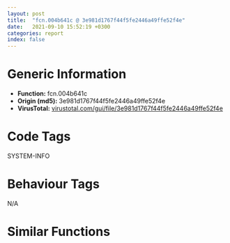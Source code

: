 ```yaml
---
layout: post
title:  "fcn.004b641c @ 3e981d1767f44f5fe2446a49ffe52f4e"
date:   2021-09-10 15:52:19 +0300
categories: report
index: false
---
```


# Generic Information
- **Function:** fcn.004b641c
- **Origin (md5):** 3e981d1767f44f5fe2446a49ffe52f4e
- **VirusTotal:** [virustotal.com/gui/file/3e981d1767f44f5fe2446a49ffe52f4e][virustotal_ref]

# Code Tags
<span class="tag" id="SYSTEM-INFO">SYSTEM-INFO</span>


# Behaviour Tags
<span class="bhv-tag" id="na">N/A</span>

# Similar Functions
<script type="text/javascript" src="https://www.gstatic.com/charts/loader.js"></script>
<script type="text/javascript">

    google.charts.load('current', {'packages':['corechart']});
    google.charts.setOnLoadCallback(drawChart);

    function drawChart() {
    var data = new google.visualization.DataTable();
        data.addColumn('number', 'X');
        data.addColumn('number', 'Y');
        data.addColumn({type: 'string', role: 'tooltip', 'p': {'html': true}});
        data.addColumn({'type': 'string', 'role': 'style'});
        
        data.addRows([
    [500.952392578125, -242.42051696777344, '<b><a href="/report/fcn.004b641c@3e981d1767f44f5fe2446a49ffe52f4e">fcn.004b641c</a><br>@3e981d1767f44f5fe2446a49ffe52f4e</b><br>mov eax, 0x4c4a6c<br>call fcn.004a5564<br>sub esp, 0x54<br>and dword[ebp-0x10], 0<br>push ebx<br>mov ebx, dword[ebp+8]<br>push esi<br>push edi<br>cmp ebx, 0x111<br>mov edi, ecx<br>jne 0x4b6455<br>push dword[ebp+0x10]<br>mov eax, dword[edi]<br>push dword[ebp+0xc]<br>call dword[eax+0x78]<br>test eax, eax<br>je 0x4b65a5<br>jmp 0x4b6872<br>cmp ebx, 0x4e<br>jne 0x4b6482<br>mov eax, dword[ebp+0x10]<br>cmp dword[eax], 0<br>je 0x4b65a5<br>mov edx, dword[edi]<br>lea ecx, [ebp-0x10]<br>push ecx<br>push eax<br>push dword[ebp+0xc]<br>mov ecx, edi<br>call dword[edx+0x7c]<br>test eax, eax<br>jne case.0x4b65f0.38<br>jmp 0x4b65a5<br>mov esi, dword[ebp+0x10]<br>cmp ebx, 6<br>jne 0x4b649a<br>push esi<br>call fcn.004b5521<br>push eax<br>push dword[ebp+0xc]<br>push edi<br>call fcn.004b527f<br>cmp ebx, 0x20<br>jne 0x4b64b7<br>mov eax, esi<br>shr eax, 0x10<br>push eax<br>movsx eax, si<br>push eax<br>push edi<br>call fcn.004b52e0<br>test eax, eax<br>jne 0x4b6872<br>mov eax, dword[edi]<br>mov ecx, edi<br>call dword[eax+0x28]<br>mov ecx, dword[ebp+8]<br>mov dword[ebp-0x14], eax<br>mov ebx, eax<br>mov eax, 0x1ff<br>and ebx, eax<br>and ecx, eax<br>push 7<br>xor ebx, ecx<br>call fcn.004bebbd<br>mov ecx, dword[ebp+8]<br>lea eax, [ebx+ebx*2]<br>cmp ecx, dword[eax*4+0x522040]<br>lea ebx, [eax*4+0x522040]<br>mov eax, dword[ebp-0x14]<br>jne 0x4b651d<br>cmp eax, dword[ebx+8]<br>jne 0x4b651d<br>mov ebx, dword[ebx+4]<br>push 7<br>mov dword[ebp+0x10], ebx<br>call fcn.004bec2d<br>test ebx, ebx<br>je 0x4b65a5<br>cmp dword[ebp+8], 0xc000<br>jb 0x4b65c5<br>jmp 0x4b68a8<br>test eax, eax<br>mov dword[ebx], ecx<br>mov dword[ebx+8], eax<br>je 0x4b659a<br>jmp 0x4b652e<br>mov eax, dword[ebp-0x14]<br>mov ecx, dword[ebp+8]<br>mov edx, 0xc000<br>cmp ecx, edx<br>jae 0x4b654d<br>push 0<br>push 0<br>push ecx<br>push dword[eax+4]<br>call fcn.004b6398<br>test eax, eax<br>mov dword[ebp+0x10], eax<br>jne 0x4b65b8<br>jmp 0x4b658e<br>mov eax, dword[eax+4]<br>push 0<br>push 0<br>push edx<br>push eax<br>call fcn.004b6398<br>test eax, eax<br>mov dword[ebp+0x10], eax<br>je 0x4b658e<br>jmp 0x4b6567<br>mov eax, dword[ebp+0x10]<br>mov ecx, dword[eax+0x10]<br>mov edx, dword[ebp+8]<br>cmp dword[ecx], edx<br>je 0x4b689b<br>push 0<br>push 0<br>add eax, 0x18<br>push 0xc000<br>push eax<br>call fcn.004b6398<br>test eax, eax<br>mov dword[ebp+0x10], eax<br>jne 0x4b6564<br>mov eax, dword[ebp-0x14]<br>mov eax, dword[eax]<br>test eax, eax<br>mov dword[ebp-0x14], eax<br>jne 0x4b6528<br>and dword[ebx+4], 0<br>push 7<br>call fcn.004bec2d<br>xor eax, eax<br>mov ecx, dword[ebp-0xc]<br>pop edi<br>pop esi<br>pop ebx<br>mov dword<br>leave <br>ret 0x10<br>push 7<br>mov dword[ebx+4], eax<br>call fcn.004bec2d<br>mov ebx, dword[ebp+0x10]<br>mov ecx, dword[ebp+0x10]<br>mov ebx, dword[ebx+0x14]<br>cmp dword[ecx+8], 0x1a<br>mov eax, dword[ecx+0x10]<br>jne 0x4b65e6<br>call dword[sym.imp.KERNEL32.dll_GetVersion]<br>mov ecx, dword[ebp+0x10]<br>cmp al, 4<br>sbb eax, eax<br>and al, 0xf0<br>add eax, 0x2f<br>dec eax<br>cmp eax, 0x30<br>ja case.0x4b65f0.38<br>jmp dword[eax*4+0x4b68ca]<br>push dword[ebp+0xc]<br>call fcn.004b9dd1<br>push eax<br>jmp 0x4b6700<br>push dword[ebp+0xc]<br>jmp 0x4b6700<br>mov eax, esi<br>shr eax, 0x10<br>push eax<br>movsx eax, si<br>push eax<br>push dword[ebp+0xc]<br>call fcn.004b5521<br>jmp 0x4b671b<br>push esi<br>push dword[ebp+0xc]<br>call fcn.004b5521<br>jmp 0x4b6835<br>lea ecx, [ebp-0x24]<br>call fcn.004b9d2f<br>mov eax, dword[esi+4]<br>and dword[ebp-4], 0<br>lea ecx, [ebp-0x60]<br>mov dword[ebp-0x20], eax<br>call fcn.004b50f6<br>mov eax, dword[esi]<br>mov esi, dword[esi+8]<br>push eax<br>mov byte[ebp-4], 1<br>mov dword[ebp-0x44], eax<br>call fcn.004b5548<br>test eax, eax<br>jne 0x4b667e<br>mov eax, dword[edi+0x34]<br>test eax, eax<br>je 0x4b667b<br>push dword[ebp-0x44]<br>lea ecx, [eax+0x20]<br>call fcn.004b3479<br>test eax, eax<br>je 0x4b667b<br>mov dword[ebp-0x28], eax<br>lea eax, [ebp-0x60]<br>push esi<br>push eax<br>lea eax, [ebp-0x24]<br>mov ecx, edi<br>push eax<br>call ebx<br>and dword[ebp-0x20], 0<br>and dword[ebp-0x44], 0<br>and byte[ebp-4], 0<br>lea ecx, [ebp-0x60]<br>mov dword[ebp-0x10], eax<br>call fcn.004b5baf<br>or dword[ebp-4], 0xffffffff<br>lea ecx, [ebp-0x24]<br>jmp 0x4b66d6<br>lea ecx, [ebp-0x24]<br>call fcn.004b9d2f<br>mov eax, dword[esi+4]<br>push dword[esi+8]<br>mov dword[ebp-0x20], eax<br>lea eax, [ebp-0x24]<br>push eax<br>mov ecx, edi<br>mov dword[ebp-4], 2<br>call ebx<br>and dword[ebp-0x20], 0<br>or dword[ebp-4], 0xffffffff<br>mov dword[ebp-0x10], eax<br>lea ecx, [ebp-0x24]<br>call fcn.004b9e64<br>jmp case.0x4b65f0.38<br>mov eax, dword[ebp+0xc]<br>shr eax, 0x10<br>push eax<br>push esi<br>call fcn.004b5521<br>jmp 0x4b6716<br>mov eax, dword[ebp+0xc]<br>shr eax, 0x10<br>push eax<br>movzx eax, word[ebp+0xc]<br>jmp 0x4b6835<br>push esi<br>mov ecx, edi<br>call ebx<br>jmp 0x4b68b3<br>push esi<br>call fcn.004b901a<br>push eax<br>mov eax, dword[ebp+0xc]<br>shr eax, 0x10<br>push eax<br>movzx eax, word[ebp+0xc]<br>push eax<br>mov ecx, edi<br>call ebx<br>jmp 0x4b68b3<br>mov ecx, edi<br>call ebx<br>jmp case.0x4b65f0.38<br>push dword[ebp+0xc]<br>jmp 0x4b683f<br>mov eax, esi<br>shr eax, 0x10<br>movsx eax, ax<br>push eax<br>movsx eax, si<br>push eax<br>jmp 0x4b6822<br>mov eax, esi<br>shr eax, 0x10<br>push eax<br>movzx eax, si<br>jmp 0x4b6860<br>push dword[ebp+0xc]<br>call fcn.004b5521<br>push eax<br>push esi<br>call fcn.004b5521<br>push eax<br>xor eax, eax<br>cmp dword[edi+0x1c], esi<br>sete al<br>push eax<br>jmp 0x4b6864<br>push dword[ebp+0xc]<br>call fcn.004b9dd1<br>push eax<br>jmp 0x4b683f<br>push dword[ebp+0xc]<br>call fcn.004b901a<br>jmp 0x4b677c<br>mov eax, esi<br>shr eax, 0x10<br>push eax<br>movzx eax, si<br>push eax<br>push dword[ebp+0xc]<br>call fcn.004b901a<br>jmp 0x4b676e<br>push dword[ebp+0xc]<br>jmp 0x4b67a6<br>push esi<br>call fcn.004b5521<br>jmp 0x4b677c<br>mov eax, esi<br>shr eax, 0x10<br>push eax<br>movzx eax, si<br>jmp 0x4b67c2<br>movsx eax, si<br>shr esi, 0x10<br>movsx ecx, si<br>push ecx<br>push eax<br>push dword[ebp+0xc]<br>call fcn.004b5521<br>jmp 0x4b676e<br>push esi<br>push dword[ebp+0xc]<br>call fcn.004b5521<br>jmp 0x4b6742<br>push esi<br>call fcn.004b5521<br>push eax<br>jmp 0x4b681f<br>mov eax, dword[ebp+0xc]<br>shr eax, 0x10<br>push eax<br>push esi<br>call fcn.004b5521<br>jmp 0x4b684c<br>mov eax, dword[ebp+0xc]<br>movsx edx, ax<br>shr eax, 0x10<br>cmp dword[ecx+0x10], 0x1d<br>mov dword[ebp+8], edx<br>movsx eax, ax<br>mov dword[ebp+0xc], eax<br>jne 0x4b681a<br>push esi<br>call fcn.004b5521<br>push eax<br>push dword[ebp+0xc]<br>push dword[ebp+8]<br>jmp 0x4b6864<br>push eax<br>push edx<br>jmp 0x4b6822<br>push esi<br>push dword[ebp+0xc]<br>mov ecx, edi<br>call ebx<br>jmp case.0x4b65f0.38<br>movsx eax, si<br>shr esi, 0x10<br>movsx ecx, si<br>push ecx<br>push eax<br>jmp 0x4b68af<br>mov ecx, edi<br>call ebx<br>jmp 0x4b68b3<br>push esi<br>mov ecx, edi<br>call ebx<br>jmp case.0x4b65f0.38<br>mov eax, dword[ebp+0xc]<br>push esi<br>shr eax, 0x10<br>push eax<br>movzx eax, word[ebp+0xc]<br>jmp 0x4b676e<br>movsx eax, si<br>shr esi, 0x10<br>movsx ecx, si<br>push ecx<br>push eax<br>push dword[ebp+0xc]<br>mov ecx, edi<br>call ebx<br>jmp case.0x4b65f0.38<br>push esi<br>mov ecx, edi<br>push dword[ebp+0xc]<br>call ebx<br>mov dword[ebp-0x10], 1<br>jmp case.0x4b65f0.38<br>movzx eax, si<br>shr esi, 0x10<br>push esi<br>push eax<br>mov eax, dword[ebp+0xc]<br>mov ecx, edi<br>shr eax, 0x10<br>push eax<br>movzx eax, word[ebp+0xc]<br>push eax<br>call ebx<br>mov dword[ebp-0x10], eax<br>jmp 0x4b6475<br>push 7<br>mov dword[ebx+4], eax<br>call fcn.004bec2d<br>mov ebx, dword[ebp+0x10]<br>mov ebx, dword[ebx+0x14]<br>push esi<br>push dword[ebp+0xc]<br>mov ecx, edi<br>call ebx<br>mov dword[ebp-0x10], eax<br>mov eax, dword[ebp+0x14]<br>test eax, eax<br>je 0x4b68c2<br>mov ecx, dword[ebp-0x10]<br>mov dword[eax], ecx<br>push 1<br>pop eax<br>jmp 0x4b65a7<br><eoc> ', 'point { fill-color: #e0440e; }'],
[57.78667449951172, 271.9378662109375, '<b><a href="/report/fcn.0040a133@d4e56c7d970c209a3a2b3c4b4cc5e586">fcn.0040a133</a><br>@d4e56c7d970c209a3a2b3c4b4cc5e586</b><br>mov eax, 0x40e198<br>call fcn.00402500<br>sub esp, 0x54<br>and dword[ebp-0x10], 0<br>push ebx<br>mov ebx, dword[ebp+8]<br>push esi<br>push edi<br>cmp ebx, 0x111<br>mov edi, ecx<br>jne 0x40a16c<br>push dword[ebp+0x10]<br>mov eax, dword[edi]<br>push dword[ebp+0xc]<br>call dword[eax+0x78]<br>test eax, eax<br>je 0x40a2bc<br>jmp 0x40a589<br>cmp ebx, 0x4e<br>jne 0x40a199<br>mov eax, dword[ebp+0x10]<br>cmp dword[eax], 0<br>je 0x40a2bc<br>mov edx, dword[edi]<br>lea ecx, [ebp-0x10]<br>push ecx<br>push eax<br>push dword[ebp+0xc]<br>mov ecx, edi<br>call dword[edx+0x7c]<br>test eax, eax<br>jne case.0x40a307.38<br>jmp 0x40a2bc<br>mov esi, dword[ebp+0x10]<br>cmp ebx, 6<br>jne 0x40a1b1<br>push esi<br>call fcn.00409388<br>push eax<br>push dword[ebp+0xc]<br>push edi<br>call fcn.004090e6<br>cmp ebx, 0x20<br>jne 0x40a1ce<br>mov eax, esi<br>shr eax, 0x10<br>push eax<br>movsx eax, si<br>push eax<br>push edi<br>call fcn.00409147<br>test eax, eax<br>jne 0x40a589<br>mov eax, dword[edi]<br>mov ecx, edi<br>call dword[eax+0x28]<br>mov ecx, dword[ebp+8]<br>mov dword[ebp-0x14], eax<br>mov ebx, eax<br>mov eax, 0x1ff<br>and ebx, eax<br>and ecx, eax<br>push 7<br>xor ebx, ecx<br>call fcn.0040d908<br>mov ecx, dword[ebp+8]<br>lea eax, [ebx+ebx*2]<br>cmp ecx, dword[eax*4+0x933ab0]<br>lea ebx, [eax*4+0x933ab0]<br>mov eax, dword[ebp-0x14]<br>jne 0x40a234<br>cmp eax, dword[ebx+8]<br>jne 0x40a234<br>mov ebx, dword[ebx+4]<br>push 7<br>mov dword[ebp+0x10], ebx<br>call fcn.0040d978<br>test ebx, ebx<br>je 0x40a2bc<br>cmp dword[ebp+8], 0xc000<br>jb 0x40a2dc<br>jmp 0x40a5bf<br>test eax, eax<br>mov dword[ebx], ecx<br>mov dword[ebx+8], eax<br>je 0x40a2b1<br>jmp 0x40a245<br>mov eax, dword[ebp-0x14]<br>mov ecx, dword[ebp+8]<br>mov edx, 0xc000<br>cmp ecx, edx<br>jae 0x40a264<br>push 0<br>push 0<br>push ecx<br>push dword[eax+4]<br>call fcn.0040a0af<br>test eax, eax<br>mov dword[ebp+0x10], eax<br>jne 0x40a2cf<br>jmp 0x40a2a5<br>mov eax, dword[eax+4]<br>push 0<br>push 0<br>push edx<br>push eax<br>call fcn.0040a0af<br>test eax, eax<br>mov dword[ebp+0x10], eax<br>je 0x40a2a5<br>jmp 0x40a27e<br>mov eax, dword[ebp+0x10]<br>mov ecx, dword[eax+0x10]<br>mov edx, dword[ebp+8]<br>cmp dword[ecx], edx<br>je 0x40a5b2<br>push 0<br>push 0<br>add eax, 0x18<br>push 0xc000<br>push eax<br>call fcn.0040a0af<br>test eax, eax<br>mov dword[ebp+0x10], eax<br>jne 0x40a27b<br>mov eax, dword[ebp-0x14]<br>mov eax, dword[eax]<br>test eax, eax<br>mov dword[ebp-0x14], eax<br>jne 0x40a23f<br>and dword[ebx+4], 0<br>push 7<br>call fcn.0040d978<br>xor eax, eax<br>mov ecx, dword[ebp-0xc]<br>pop edi<br>pop esi<br>pop ebx<br>mov dword<br>leave <br>ret 0x10<br>push 7<br>mov dword[ebx+4], eax<br>call fcn.0040d978<br>mov ebx, dword[ebp+0x10]<br>mov ecx, dword[ebp+0x10]<br>mov ebx, dword[ebx+0x14]<br>cmp dword[ecx+8], 0x1a<br>mov eax, dword[ecx+0x10]<br>jne 0x40a2fd<br>call dword[sym.imp.KERNEL32.dll_GetVersion]<br>mov ecx, dword[ebp+0x10]<br>cmp al, 4<br>sbb eax, eax<br>and al, 0xf0<br>add eax, 0x2f<br>dec eax<br>cmp eax, 0x30<br>ja case.0x40a307.38<br>jmp dword[eax*4+0x40a5e1]<br>push dword[ebp+0xc]<br>call fcn.0040bca0<br>push eax<br>jmp 0x40a417<br>push dword[ebp+0xc]<br>jmp 0x40a417<br>mov eax, esi<br>shr eax, 0x10<br>push eax<br>movsx eax, si<br>push eax<br>push dword[ebp+0xc]<br>call fcn.00409388<br>jmp 0x40a432<br>push esi<br>push dword[ebp+0xc]<br>call fcn.00409388<br>jmp 0x40a54c<br>lea ecx, [ebp-0x24]<br>call fcn.0040bbfe<br>mov eax, dword[esi+4]<br>and dword[ebp-4], 0<br>lea ecx, [ebp-0x60]<br>mov dword[ebp-0x20], eax<br>call fcn.00408fe0<br>mov eax, dword[esi]<br>mov esi, dword[esi+8]<br>push eax<br>mov byte[ebp-4], 1<br>mov dword[ebp-0x44], eax<br>call fcn.004093af<br>test eax, eax<br>jne 0x40a395<br>mov eax, dword[edi+0x34]<br>test eax, eax<br>je 0x40a392<br>push dword[ebp-0x44]<br>lea ecx, [eax+0x20]<br>call fcn.00407b85<br>test eax, eax<br>je 0x40a392<br>mov dword[ebp-0x28], eax<br>lea eax, [ebp-0x60]<br>push esi<br>push eax<br>lea eax, [ebp-0x24]<br>mov ecx, edi<br>push eax<br>call ebx<br>and dword[ebp-0x20], 0<br>and dword[ebp-0x44], 0<br>and byte[ebp-4], 0<br>lea ecx, [ebp-0x60]<br>mov dword[ebp-0x10], eax<br>call fcn.00409a17<br>or dword[ebp-4], 0xffffffff<br>lea ecx, [ebp-0x24]<br>jmp 0x40a3ed<br>lea ecx, [ebp-0x24]<br>call fcn.0040bbfe<br>mov eax, dword[esi+4]<br>push dword[esi+8]<br>mov dword[ebp-0x20], eax<br>lea eax, [ebp-0x24]<br>push eax<br>mov ecx, edi<br>mov dword[ebp-4], 2<br>call ebx<br>and dword[ebp-0x20], 0<br>or dword[ebp-4], 0xffffffff<br>mov dword[ebp-0x10], eax<br>lea ecx, [ebp-0x24]<br>call fcn.0040bce6<br>jmp case.0x40a307.38<br>mov eax, dword[ebp+0xc]<br>shr eax, 0x10<br>push eax<br>push esi<br>call fcn.00409388<br>jmp 0x40a42d<br>mov eax, dword[ebp+0xc]<br>shr eax, 0x10<br>push eax<br>movzx eax, word[ebp+0xc]<br>jmp 0x40a54c<br>push esi<br>mov ecx, edi<br>call ebx<br>jmp 0x40a5ca<br>push esi<br>call fcn.0040b94a<br>push eax<br>mov eax, dword[ebp+0xc]<br>shr eax, 0x10<br>push eax<br>movzx eax, word[ebp+0xc]<br>push eax<br>mov ecx, edi<br>call ebx<br>jmp 0x40a5ca<br>mov ecx, edi<br>call ebx<br>jmp case.0x40a307.38<br>push dword[ebp+0xc]<br>jmp 0x40a556<br>mov eax, esi<br>shr eax, 0x10<br>movsx eax, ax<br>push eax<br>movsx eax, si<br>push eax<br>jmp 0x40a539<br>mov eax, esi<br>shr eax, 0x10<br>push eax<br>movzx eax, si<br>jmp 0x40a577<br>push dword[ebp+0xc]<br>call fcn.00409388<br>push eax<br>push esi<br>call fcn.00409388<br>push eax<br>xor eax, eax<br>cmp dword[edi+0x1c], esi<br>sete al<br>push eax<br>jmp 0x40a57b<br>push dword[ebp+0xc]<br>call fcn.0040bca0<br>push eax<br>jmp 0x40a556<br>push dword[ebp+0xc]<br>call fcn.0040b94a<br>jmp 0x40a493<br>mov eax, esi<br>shr eax, 0x10<br>push eax<br>movzx eax, si<br>push eax<br>push dword[ebp+0xc]<br>call fcn.0040b94a<br>jmp 0x40a485<br>push dword[ebp+0xc]<br>jmp 0x40a4bd<br>push esi<br>call fcn.00409388<br>jmp 0x40a493<br>mov eax, esi<br>shr eax, 0x10<br>push eax<br>movzx eax, si<br>jmp 0x40a4d9<br>movsx eax, si<br>shr esi, 0x10<br>movsx ecx, si<br>push ecx<br>push eax<br>push dword[ebp+0xc]<br>call fcn.00409388<br>jmp 0x40a485<br>push esi<br>push dword[ebp+0xc]<br>call fcn.00409388<br>jmp 0x40a459<br>push esi<br>call fcn.00409388<br>push eax<br>jmp 0x40a536<br>mov eax, dword[ebp+0xc]<br>shr eax, 0x10<br>push eax<br>push esi<br>call fcn.00409388<br>jmp 0x40a563<br>mov eax, dword[ebp+0xc]<br>movsx edx, ax<br>shr eax, 0x10<br>cmp dword[ecx+0x10], 0x1d<br>mov dword[ebp+8], edx<br>movsx eax, ax<br>mov dword[ebp+0xc], eax<br>jne 0x40a531<br>push esi<br>call fcn.00409388<br>push eax<br>push dword[ebp+0xc]<br>push dword[ebp+8]<br>jmp 0x40a57b<br>push eax<br>push edx<br>jmp 0x40a539<br>push esi<br>push dword[ebp+0xc]<br>mov ecx, edi<br>call ebx<br>jmp case.0x40a307.38<br>movsx eax, si<br>shr esi, 0x10<br>movsx ecx, si<br>push ecx<br>push eax<br>jmp 0x40a5c6<br>mov ecx, edi<br>call ebx<br>jmp 0x40a5ca<br>push esi<br>mov ecx, edi<br>call ebx<br>jmp case.0x40a307.38<br>mov eax, dword[ebp+0xc]<br>push esi<br>shr eax, 0x10<br>push eax<br>movzx eax, word[ebp+0xc]<br>jmp 0x40a485<br>movsx eax, si<br>shr esi, 0x10<br>movsx ecx, si<br>push ecx<br>push eax<br>push dword[ebp+0xc]<br>mov ecx, edi<br>call ebx<br>jmp case.0x40a307.38<br>push esi<br>mov ecx, edi<br>push dword[ebp+0xc]<br>call ebx<br>mov dword[ebp-0x10], 1<br>jmp case.0x40a307.38<br>movzx eax, si<br>shr esi, 0x10<br>push esi<br>push eax<br>mov eax, dword[ebp+0xc]<br>mov ecx, edi<br>shr eax, 0x10<br>push eax<br>movzx eax, word[ebp+0xc]<br>push eax<br>call ebx<br>mov dword[ebp-0x10], eax<br>jmp 0x40a18c<br>push 7<br>mov dword[ebx+4], eax<br>call fcn.0040d978<br>mov ebx, dword[ebp+0x10]<br>mov ebx, dword[ebx+0x14]<br>push esi<br>push dword[ebp+0xc]<br>mov ecx, edi<br>call ebx<br>mov dword[ebp-0x10], eax<br>mov eax, dword[ebp+0x14]<br>test eax, eax<br>je 0x40a5d9<br>mov ecx, dword[ebp-0x10]<br>mov dword[eax], ecx<br>push 1<br>pop eax<br>jmp 0x40a2be<br><eoc> ', 'null'],
[-166.0826416015625, -369.0289306640625, '<b><a href="/report/fcn.0040be91@a2475448bf4050c1583e1970984a4d00">fcn.0040be91</a><br>@a2475448bf4050c1583e1970984a4d00</b><br>mov eax, 0x40f244<br>call fcn.00404d88<br>sub esp, 0x54<br>and dword[ebp-0x10], 0<br>push ebx<br>mov ebx, dword[ebp+8]<br>push esi<br>push edi<br>cmp ebx, 0x111<br>mov edi, ecx<br>jne 0x40beca<br>push dword[ebp+0x10]<br>mov eax, dword[edi]<br>push dword[ebp+0xc]<br>call dword[eax+0x78]<br>test eax, eax<br>je 0x40c01a<br>jmp 0x40c2e7<br>cmp ebx, 0x4e<br>jne 0x40bef7<br>mov eax, dword[ebp+0x10]<br>cmp dword[eax], 0<br>je 0x40c01a<br>mov edx, dword[edi]<br>lea ecx, [ebp-0x10]<br>push ecx<br>push eax<br>push dword[ebp+0xc]<br>mov ecx, edi<br>call dword[edx+0x7c]<br>test eax, eax<br>jne case.0x40c065.38<br>jmp 0x40c01a<br>mov esi, dword[ebp+0x10]<br>cmp ebx, 6<br>jne 0x40bf0f<br>push esi<br>call fcn.0040b102<br>push eax<br>push dword[ebp+0xc]<br>push edi<br>call fcn.0040ae6a<br>cmp ebx, 0x20<br>jne 0x40bf2c<br>mov eax, esi<br>shr eax, 0x10<br>push eax<br>movsx eax, si<br>push eax<br>push edi<br>call fcn.0040aecb<br>test eax, eax<br>jne 0x40c2e7<br>mov eax, dword[edi]<br>mov ecx, edi<br>call dword[eax+0x28]<br>mov ecx, dword[ebp+8]<br>mov dword[ebp-0x14], eax<br>mov ebx, eax<br>mov eax, 0x1ff<br>and ebx, eax<br>and ecx, eax<br>push 7<br>xor ebx, ecx<br>call fcn.0040e86a<br>mov ecx, dword[ebp+8]<br>lea eax, [ebx+ebx*2]<br>cmp ecx, dword[eax*4+0x416a08]<br>lea ebx, [eax*4+0x416a08]<br>mov eax, dword[ebp-0x14]<br>jne 0x40bf92<br>cmp eax, dword[ebx+8]<br>jne 0x40bf92<br>mov ebx, dword[ebx+4]<br>push 7<br>mov dword[ebp+0x10], ebx<br>call fcn.0040e8da<br>test ebx, ebx<br>je 0x40c01a<br>cmp dword[ebp+8], 0xc000<br>jb 0x40c03a<br>jmp 0x40c31d<br>test eax, eax<br>mov dword[ebx], ecx<br>mov dword[ebx+8], eax<br>je 0x40c00f<br>jmp 0x40bfa3<br>mov eax, dword[ebp-0x14]<br>mov ecx, dword[ebp+8]<br>mov edx, 0xc000<br>cmp ecx, edx<br>jae 0x40bfc2<br>push 0<br>push 0<br>push ecx<br>push dword[eax+4]<br>call fcn.0040be0d<br>test eax, eax<br>mov dword[ebp+0x10], eax<br>jne 0x40c02d<br>jmp 0x40c003<br>mov eax, dword[eax+4]<br>push 0<br>push 0<br>push edx<br>push eax<br>call fcn.0040be0d<br>test eax, eax<br>mov dword[ebp+0x10], eax<br>je 0x40c003<br>jmp 0x40bfdc<br>mov eax, dword[ebp+0x10]<br>mov ecx, dword[eax+0x10]<br>mov edx, dword[ebp+8]<br>cmp dword[ecx], edx<br>je 0x40c310<br>push 0<br>push 0<br>add eax, 0x18<br>push 0xc000<br>push eax<br>call fcn.0040be0d<br>test eax, eax<br>mov dword[ebp+0x10], eax<br>jne 0x40bfd9<br>mov eax, dword[ebp-0x14]<br>mov eax, dword[eax]<br>test eax, eax<br>mov dword[ebp-0x14], eax<br>jne 0x40bf9d<br>and dword[ebx+4], 0<br>push 7<br>call fcn.0040e8da<br>xor eax, eax<br>mov ecx, dword[ebp-0xc]<br>pop edi<br>pop esi<br>pop ebx<br>mov dword<br>leave <br>ret 0x10<br>push 7<br>mov dword[ebx+4], eax<br>call fcn.0040e8da<br>mov ebx, dword[ebp+0x10]<br>mov ecx, dword[ebp+0x10]<br>mov ebx, dword[ebx+0x14]<br>cmp dword[ecx+8], 0x1a<br>mov eax, dword[ecx+0x10]<br>jne 0x40c05b<br>call dword[sym.imp.KERNEL32.dll_GetVersion]<br>mov ecx, dword[ebp+0x10]<br>cmp al, 4<br>sbb eax, eax<br>and al, 0xf0<br>add eax, 0x2f<br>dec eax<br>cmp eax, 0x30<br>ja case.0x40c065.38<br>jmp dword[eax*4+0x40c33f]<br>push dword[ebp+0xc]<br>call fcn.0040d8cc<br>push eax<br>jmp 0x40c175<br>push dword[ebp+0xc]<br>jmp 0x40c175<br>mov eax, esi<br>shr eax, 0x10<br>push eax<br>movsx eax, si<br>push eax<br>push dword[ebp+0xc]<br>call fcn.0040b102<br>jmp 0x40c190<br>push esi<br>push dword[ebp+0xc]<br>call fcn.0040b102<br>jmp 0x40c2aa<br>lea ecx, [ebp-0x24]<br>call fcn.0040d82a<br>mov eax, dword[esi+4]<br>and dword[ebp-4], 0<br>lea ecx, [ebp-0x60]<br>mov dword[ebp-0x20], eax<br>call fcn.0040ad64<br>mov eax, dword[esi]<br>mov esi, dword[esi+8]<br>push eax<br>mov byte[ebp-4], 1<br>mov dword[ebp-0x44], eax<br>call fcn.0040b129<br>test eax, eax<br>jne 0x40c0f3<br>mov eax, dword[edi+0x34]<br>test eax, eax<br>je 0x40c0f0<br>push dword[ebp-0x44]<br>lea ecx, [eax+0x20]<br>call fcn.0040a146<br>test eax, eax<br>je 0x40c0f0<br>mov dword[ebp-0x28], eax<br>lea eax, [ebp-0x60]<br>push esi<br>push eax<br>lea eax, [ebp-0x24]<br>mov ecx, edi<br>push eax<br>call ebx<br>and dword[ebp-0x20], 0<br>and dword[ebp-0x44], 0<br>and byte[ebp-4], 0<br>lea ecx, [ebp-0x60]<br>mov dword[ebp-0x10], eax<br>call fcn.0040b774<br>or dword[ebp-4], 0xffffffff<br>lea ecx, [ebp-0x24]<br>jmp 0x40c14b<br>lea ecx, [ebp-0x24]<br>call fcn.0040d82a<br>mov eax, dword[esi+4]<br>push dword[esi+8]<br>mov dword[ebp-0x20], eax<br>lea eax, [ebp-0x24]<br>push eax<br>mov ecx, edi<br>mov dword[ebp-4], 2<br>call ebx<br>and dword[ebp-0x20], 0<br>or dword[ebp-4], 0xffffffff<br>mov dword[ebp-0x10], eax<br>lea ecx, [ebp-0x24]<br>call fcn.0040d912<br>jmp case.0x40c065.38<br>mov eax, dword[ebp+0xc]<br>shr eax, 0x10<br>push eax<br>push esi<br>call fcn.0040b102<br>jmp 0x40c18b<br>mov eax, dword[ebp+0xc]<br>shr eax, 0x10<br>push eax<br>movzx eax, word[ebp+0xc]<br>jmp 0x40c2aa<br>push esi<br>mov ecx, edi<br>call ebx<br>jmp 0x40c328<br>push esi<br>call fcn.0040d5fc<br>push eax<br>mov eax, dword[ebp+0xc]<br>shr eax, 0x10<br>push eax<br>movzx eax, word[ebp+0xc]<br>push eax<br>mov ecx, edi<br>call ebx<br>jmp 0x40c328<br>mov ecx, edi<br>call ebx<br>jmp case.0x40c065.38<br>push dword[ebp+0xc]<br>jmp 0x40c2b4<br>mov eax, esi<br>shr eax, 0x10<br>movsx eax, ax<br>push eax<br>movsx eax, si<br>push eax<br>jmp 0x40c297<br>mov eax, esi<br>shr eax, 0x10<br>push eax<br>movzx eax, si<br>jmp 0x40c2d5<br>push dword[ebp+0xc]<br>call fcn.0040b102<br>push eax<br>push esi<br>call fcn.0040b102<br>push eax<br>xor eax, eax<br>cmp dword[edi+0x1c], esi<br>sete al<br>push eax<br>jmp 0x40c2d9<br>push dword[ebp+0xc]<br>call fcn.0040d8cc<br>push eax<br>jmp 0x40c2b4<br>push dword[ebp+0xc]<br>call fcn.0040d5fc<br>jmp 0x40c1f1<br>mov eax, esi<br>shr eax, 0x10<br>push eax<br>movzx eax, si<br>push eax<br>push dword[ebp+0xc]<br>call fcn.0040d5fc<br>jmp 0x40c1e3<br>push dword[ebp+0xc]<br>jmp 0x40c21b<br>push esi<br>call fcn.0040b102<br>jmp 0x40c1f1<br>mov eax, esi<br>shr eax, 0x10<br>push eax<br>movzx eax, si<br>jmp 0x40c237<br>movsx eax, si<br>shr esi, 0x10<br>movsx ecx, si<br>push ecx<br>push eax<br>push dword[ebp+0xc]<br>call fcn.0040b102<br>jmp 0x40c1e3<br>push esi<br>push dword[ebp+0xc]<br>call fcn.0040b102<br>jmp 0x40c1b7<br>push esi<br>call fcn.0040b102<br>push eax<br>jmp 0x40c294<br>mov eax, dword[ebp+0xc]<br>shr eax, 0x10<br>push eax<br>push esi<br>call fcn.0040b102<br>jmp 0x40c2c1<br>mov eax, dword[ebp+0xc]<br>movsx edx, ax<br>shr eax, 0x10<br>cmp dword[ecx+0x10], 0x1d<br>mov dword[ebp+8], edx<br>movsx eax, ax<br>mov dword[ebp+0xc], eax<br>jne 0x40c28f<br>push esi<br>call fcn.0040b102<br>push eax<br>push dword[ebp+0xc]<br>push dword[ebp+8]<br>jmp 0x40c2d9<br>push eax<br>push edx<br>jmp 0x40c297<br>push esi<br>push dword[ebp+0xc]<br>mov ecx, edi<br>call ebx<br>jmp case.0x40c065.38<br>movsx eax, si<br>shr esi, 0x10<br>movsx ecx, si<br>push ecx<br>push eax<br>jmp 0x40c324<br>mov ecx, edi<br>call ebx<br>jmp 0x40c328<br>push esi<br>mov ecx, edi<br>call ebx<br>jmp case.0x40c065.38<br>mov eax, dword[ebp+0xc]<br>push esi<br>shr eax, 0x10<br>push eax<br>movzx eax, word[ebp+0xc]<br>jmp 0x40c1e3<br>movsx eax, si<br>shr esi, 0x10<br>movsx ecx, si<br>push ecx<br>push eax<br>push dword[ebp+0xc]<br>mov ecx, edi<br>call ebx<br>jmp case.0x40c065.38<br>push esi<br>mov ecx, edi<br>push dword[ebp+0xc]<br>call ebx<br>mov dword[ebp-0x10], 1<br>jmp case.0x40c065.38<br>movzx eax, si<br>shr esi, 0x10<br>push esi<br>push eax<br>mov eax, dword[ebp+0xc]<br>mov ecx, edi<br>shr eax, 0x10<br>push eax<br>movzx eax, word[ebp+0xc]<br>push eax<br>call ebx<br>mov dword[ebp-0x10], eax<br>jmp 0x40beea<br>push 7<br>mov dword[ebx+4], eax<br>call fcn.0040e8da<br>mov ebx, dword[ebp+0x10]<br>mov ebx, dword[ebx+0x14]<br>push esi<br>push dword[ebp+0xc]<br>mov ecx, edi<br>call ebx<br>mov dword[ebp-0x10], eax<br>mov eax, dword[ebp+0x14]<br>test eax, eax<br>je 0x40c337<br>mov ecx, dword[ebp-0x10]<br>mov dword[eax], ecx<br>push 1<br>pop eax<br>jmp 0x40c01c<br><eoc> ', 'null'],

        ]);

    var options = {
        title: 'Similarity Plot',
        legend: 'none',
        colors: ['#dedbd9', '#e6693e', '#ec8f6e', '#f3b49f', '#f6c7b6'],
        tooltip: {isHtml: true, trigger: 'both'},
        explorer: {
        actions: ["dragToZoom", "rightClickToReset"],
        },
        chartArea: {
        width: '80%',
        height: '80%'
        },
        width: '100%',
        height: '100%'
    };

    var chart = new google.visualization.ScatterChart(document.getElementById('chart_div'));

    chart.draw(data, options);
    }
    
</script>


<div id="chart_div" style="width: 100%px; height: 100%;"></div>

# Disassembled Code
{% highlight nasm %}

mov eax, 0x4c4a6c
call fcn.004a5564
sub esp, 0x54
and dword[ebp-0x10], 0
push ebx
mov ebx, dword[ebp+8]
push esi
push edi
cmp ebx, 0x111
mov edi, ecx
jne 0x4b6455
push dword[ebp+0x10]
mov eax, dword[edi]
push dword[ebp+0xc]
call dword[eax+0x78]
test eax, eax
je 0x4b65a5
jmp 0x4b6872
cmp ebx, 0x4e
jne 0x4b6482
mov eax, dword[ebp+0x10]
cmp dword[eax], 0
je 0x4b65a5
mov edx, dword[edi]
lea ecx, [ebp-0x10]
push ecx
push eax
push dword[ebp+0xc]
mov ecx, edi
call dword[edx+0x7c]
test eax, eax
jne case.0x4b65f0.38
jmp 0x4b65a5
mov esi, dword[ebp+0x10]
cmp ebx, 6
jne 0x4b649a
push esi
call fcn.004b5521
push eax
push dword[ebp+0xc]
push edi
call fcn.004b527f
cmp ebx, 0x20
jne 0x4b64b7
mov eax, esi
shr eax, 0x10
push eax
movsx eax, si
push eax
push edi
call fcn.004b52e0
test eax, eax
jne 0x4b6872
mov eax, dword[edi]
mov ecx, edi
call dword[eax+0x28]
mov ecx, dword[ebp+8]
mov dword[ebp-0x14], eax
mov ebx, eax
mov eax, 0x1ff
and ebx, eax
and ecx, eax
push 7
xor ebx, ecx
call fcn.004bebbd
mov ecx, dword[ebp+8]
lea eax, [ebx+ebx*2]
cmp ecx, dword[eax*4+0x522040]
lea ebx, [eax*4+0x522040]
mov eax, dword[ebp-0x14]
jne 0x4b651d
cmp eax, dword[ebx+8]
jne 0x4b651d
mov ebx, dword[ebx+4]
push 7
mov dword[ebp+0x10], ebx
call fcn.004bec2d
test ebx, ebx
je 0x4b65a5
cmp dword[ebp+8], 0xc000
jb 0x4b65c5
jmp 0x4b68a8
test eax, eax
mov dword[ebx], ecx
mov dword[ebx+8], eax
je 0x4b659a
jmp 0x4b652e
mov eax, dword[ebp-0x14]
mov ecx, dword[ebp+8]
mov edx, 0xc000
cmp ecx, edx
jae 0x4b654d
push 0
push 0
push ecx
push dword[eax+4]
call fcn.004b6398
test eax, eax
mov dword[ebp+0x10], eax
jne 0x4b65b8
jmp 0x4b658e
mov eax, dword[eax+4]
push 0
push 0
push edx
push eax
call fcn.004b6398
test eax, eax
mov dword[ebp+0x10], eax
je 0x4b658e
jmp 0x4b6567
mov eax, dword[ebp+0x10]
mov ecx, dword[eax+0x10]
mov edx, dword[ebp+8]
cmp dword[ecx], edx
je 0x4b689b
push 0
push 0
add eax, 0x18
push 0xc000
push eax
call fcn.004b6398
test eax, eax
mov dword[ebp+0x10], eax
jne 0x4b6564
mov eax, dword[ebp-0x14]
mov eax, dword[eax]
test eax, eax
mov dword[ebp-0x14], eax
jne 0x4b6528
and dword[ebx+4], 0
push 7
call fcn.004bec2d
xor eax, eax
mov ecx, dword[ebp-0xc]
pop edi
pop esi
pop ebx
mov dword
leave
ret 0x10
push 7
mov dword[ebx+4], eax
call fcn.004bec2d
mov ebx, dword[ebp+0x10]
mov ecx, dword[ebp+0x10]
mov ebx, dword[ebx+0x14]
cmp dword[ecx+8], 0x1a
mov eax, dword[ecx+0x10]
jne 0x4b65e6
call dword[sym.imp.KERNEL32.dll_GetVersion]
mov ecx, dword[ebp+0x10]
cmp al, 4
sbb eax, eax
and al, 0xf0
add eax, 0x2f
dec eax
cmp eax, 0x30
ja case.0x4b65f0.38
jmp dword[eax*4+0x4b68ca]
push dword[ebp+0xc]
call fcn.004b9dd1
push eax
jmp 0x4b6700
push dword[ebp+0xc]
jmp 0x4b6700
mov eax, esi
shr eax, 0x10
push eax
movsx eax, si
push eax
push dword[ebp+0xc]
call fcn.004b5521
jmp 0x4b671b
push esi
push dword[ebp+0xc]
call fcn.004b5521
jmp 0x4b6835
lea ecx, [ebp-0x24]
call fcn.004b9d2f
mov eax, dword[esi+4]
and dword[ebp-4], 0
lea ecx, [ebp-0x60]
mov dword[ebp-0x20], eax
call fcn.004b50f6
mov eax, dword[esi]
mov esi, dword[esi+8]
push eax
mov byte[ebp-4], 1
mov dword[ebp-0x44], eax
call fcn.004b5548
test eax, eax
jne 0x4b667e
mov eax, dword[edi+0x34]
test eax, eax
je 0x4b667b
push dword[ebp-0x44]
lea ecx, [eax+0x20]
call fcn.004b3479
test eax, eax
je 0x4b667b
mov dword[ebp-0x28], eax
lea eax, [ebp-0x60]
push esi
push eax
lea eax, [ebp-0x24]
mov ecx, edi
push eax
call ebx
and dword[ebp-0x20], 0
and dword[ebp-0x44], 0
and byte[ebp-4], 0
lea ecx, [ebp-0x60]
mov dword[ebp-0x10], eax
call fcn.004b5baf
or dword[ebp-4], 0xffffffff
lea ecx, [ebp-0x24]
jmp 0x4b66d6
lea ecx, [ebp-0x24]
call fcn.004b9d2f
mov eax, dword[esi+4]
push dword[esi+8]
mov dword[ebp-0x20], eax
lea eax, [ebp-0x24]
push eax
mov ecx, edi
mov dword[ebp-4], 2
call ebx
and dword[ebp-0x20], 0
or dword[ebp-4], 0xffffffff
mov dword[ebp-0x10], eax
lea ecx, [ebp-0x24]
call fcn.004b9e64
jmp case.0x4b65f0.38
mov eax, dword[ebp+0xc]
shr eax, 0x10
push eax
push esi
call fcn.004b5521
jmp 0x4b6716
mov eax, dword[ebp+0xc]
shr eax, 0x10
push eax
movzx eax, word[ebp+0xc]
jmp 0x4b6835
push esi
mov ecx, edi
call ebx
jmp 0x4b68b3
push esi
call fcn.004b901a
push eax
mov eax, dword[ebp+0xc]
shr eax, 0x10
push eax
movzx eax, word[ebp+0xc]
push eax
mov ecx, edi
call ebx
jmp 0x4b68b3
mov ecx, edi
call ebx
jmp case.0x4b65f0.38
push dword[ebp+0xc]
jmp 0x4b683f
mov eax, esi
shr eax, 0x10
movsx eax, ax
push eax
movsx eax, si
push eax
jmp 0x4b6822
mov eax, esi
shr eax, 0x10
push eax
movzx eax, si
jmp 0x4b6860
push dword[ebp+0xc]
call fcn.004b5521
push eax
push esi
call fcn.004b5521
push eax
xor eax, eax
cmp dword[edi+0x1c], esi
sete al
push eax
jmp 0x4b6864
push dword[ebp+0xc]
call fcn.004b9dd1
push eax
jmp 0x4b683f
push dword[ebp+0xc]
call fcn.004b901a
jmp 0x4b677c
mov eax, esi
shr eax, 0x10
push eax
movzx eax, si
push eax
push dword[ebp+0xc]
call fcn.004b901a
jmp 0x4b676e
push dword[ebp+0xc]
jmp 0x4b67a6
push esi
call fcn.004b5521
jmp 0x4b677c
mov eax, esi
shr eax, 0x10
push eax
movzx eax, si
jmp 0x4b67c2
movsx eax, si
shr esi, 0x10
movsx ecx, si
push ecx
push eax
push dword[ebp+0xc]
call fcn.004b5521
jmp 0x4b676e
push esi
push dword[ebp+0xc]
call fcn.004b5521
jmp 0x4b6742
push esi
call fcn.004b5521
push eax
jmp 0x4b681f
mov eax, dword[ebp+0xc]
shr eax, 0x10
push eax
push esi
call fcn.004b5521
jmp 0x4b684c
mov eax, dword[ebp+0xc]
movsx edx, ax
shr eax, 0x10
cmp dword[ecx+0x10], 0x1d
mov dword[ebp+8], edx
movsx eax, ax
mov dword[ebp+0xc], eax
jne 0x4b681a
push esi
call fcn.004b5521
push eax
push dword[ebp+0xc]
push dword[ebp+8]
jmp 0x4b6864
push eax
push edx
jmp 0x4b6822
push esi
push dword[ebp+0xc]
mov ecx, edi
call ebx
jmp case.0x4b65f0.38
movsx eax, si
shr esi, 0x10
movsx ecx, si
push ecx
push eax
jmp 0x4b68af
mov ecx, edi
call ebx
jmp 0x4b68b3
push esi
mov ecx, edi
call ebx
jmp case.0x4b65f0.38
mov eax, dword[ebp+0xc]
push esi
shr eax, 0x10
push eax
movzx eax, word[ebp+0xc]
jmp 0x4b676e
movsx eax, si
shr esi, 0x10
movsx ecx, si
push ecx
push eax
push dword[ebp+0xc]
mov ecx, edi
call ebx
jmp case.0x4b65f0.38
push esi
mov ecx, edi
push dword[ebp+0xc]
call ebx
mov dword[ebp-0x10], 1
jmp case.0x4b65f0.38
movzx eax, si
shr esi, 0x10
push esi
push eax
mov eax, dword[ebp+0xc]
mov ecx, edi
shr eax, 0x10
push eax
movzx eax, word[ebp+0xc]
push eax
call ebx
mov dword[ebp-0x10], eax
jmp 0x4b6475
push 7
mov dword[ebx+4], eax
call fcn.004bec2d
mov ebx, dword[ebp+0x10]
mov ebx, dword[ebx+0x14]
push esi
push dword[ebp+0xc]
mov ecx, edi
call ebx
mov dword[ebp-0x10], eax
mov eax, dword[ebp+0x14]
test eax, eax
je 0x4b68c2
mov ecx, dword[ebp-0x10]
mov dword[eax], ecx
push 1
pop eax
jmp 0x4b65a7

{% endhighlight %}

[virustotal_ref]: https://www.virustotal.com/gui/file/3e981d1767f44f5fe2446a49ffe52f4e